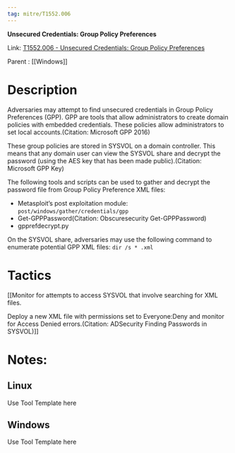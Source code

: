 ```yaml
---
tag: mitre/T1552.006
---
```


**Unsecured Credentials: Group Policy Preferences**

Link: [T1552.006 - Unsecured Credentials: Group Policy Preferences](https://attack.mitre.org/techniques/T1552/006)

Parent : [[Windows]]


# Description

Adversaries may attempt to find unsecured credentials in Group Policy Preferences (GPP). GPP are tools that allow administrators to create domain policies with embedded credentials. These policies allow administrators to set local accounts.(Citation: Microsoft GPP 2016)

These group policies are stored in SYSVOL on a domain controller. This means that any domain user can view the SYSVOL share and decrypt the password (using the AES key that has been made public).(Citation: Microsoft GPP Key)

The following tools and scripts can be used to gather and decrypt the password file from Group Policy Preference XML files:

* Metasploit’s post exploitation module: <code>post/windows/gather/credentials/gpp</code>
* Get-GPPPassword(Citation: Obscuresecurity Get-GPPPassword)
* gpprefdecrypt.py

On the SYSVOL share, adversaries may use the following command to enumerate potential GPP XML files: <code>dir /s * .xml</code>


# Tactics


[[Monitor for attempts to access SYSVOL that involve searching for XML files. 

Deploy a new XML file with permissions set to Everyone:Deny and monitor for Access Denied errors.(Citation: ADSecurity Finding Passwords in SYSVOL)]]


# Notes:

## Linux

Use Tool Template here

## Windows

Use Tool Template here